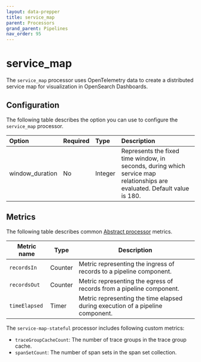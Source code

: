 ```yaml
---
layout: data-prepper
title: service_map 
parent: Processors
grand_parent: Pipelines
nav_order: 95
---
```


# service_map

The `service_map` processor uses OpenTelemetry data to create a distributed service map for visualization in OpenSearch Dashboards. 

## Configuration

The following table describes the option you can use to configure the `service_map` processor.

Option | Required | Type | Description
:--- | :--- | :--- | :---
window_duration | No | Integer | Represents the fixed time window, in seconds, during which service map relationships are evaluated. Default value is 180.

<!---## Configuration

Content will be added to this section.--->

## Metrics

The following table describes common [Abstract processor](https://github.com/opensearch-project/data-prepper/blob/main/data-prepper-api/src/main/java/org/opensearch/dataprepper/model/processor/AbstractProcessor.java) metrics.

| Metric name | Type | Description |
| ------------- | ---- | -----------|
| `recordsIn` | Counter | Metric representing the ingress of records to a pipeline component. |
| `recordsOut` | Counter | Metric representing the egress of records from a pipeline component. |
| `timeElapsed` | Timer | Metric representing the time elapsed during execution of a pipeline component. |

The `service-map-stateful` processor includes following custom metrics:

* `traceGroupCacheCount`: The number of trace groups in the trace group cache.
* `spanSetCount`: The number of span sets in the span set collection.